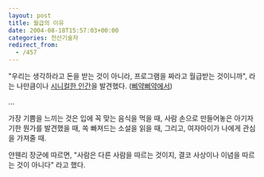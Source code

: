 ```yaml
---
layout: post
title: 월급의 이유
date: 2004-08-18T15:57:03+00:00
categories: 전산기술자
redirect_from:
  - /457
---
```


"우리는 생각하라고 돈을 받는 것이 아니라, 프로그램을 짜라고 월급받는 것이니까", 라는 나만큼이나 <a href="http://blogs.msdn.com/slippman/archive/2004/08/18/216405.aspx" target="bb">시니컬한 인간</a>을 발견했다. (<a href="http://madchick.egloos.com/678706" target="bb">삐약삐약에서</a>)

...

가장 기쁨을 느끼는 것은 입에 꼭 맞는 음식을 먹을 때, 사람 손으로 만들어놓은 아기자기한 뭔가를 발견했을 때, 쏙 빠져드는 소설을 읽을 때, 그리고, 여자아이가 나에게 관심을 가져줄 때.

얀웬리 장군에 따르면, "사람은 다른 사람을 따르는 것이지, 결코 사상이나 이념을 따르는 것이 아니다" 라고 했다.
